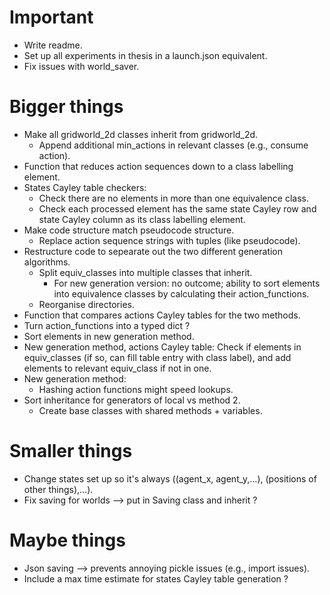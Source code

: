 # Important

- Write readme.
- Set up all experiments in thesis in a launch.json equivalent.
- Fix issues with world_saver.

# Bigger things

- Make all gridworld_2d classes inherit from gridworld_2d.
  - Append additional min_actions in relevant classes (e.g., consume action).
- Function that reduces action sequences down to a class labelling element.
- States Cayley table checkers:
  - Check there are no elements in more than one equivalence class.
  - Check each processed element has the same state Cayley row and state Cayley column as its class labelling element.
- Make code structure match pseudocode structure.
  - Replace action sequence strings with tuples (like pseudocode).
- Restructure code to sepearate out the two different generation algorithms.
  - Split equiv_classes into multiple classes that inherit.
    - For new generation version: no outcome; ability to sort elements into equivalence classes by calculating their action_functions.
  - Reorganise directories.
- Function that compares actions Cayley tables for the two methods.
- Turn action_functions into a typed dict ?
- Sort elements in new generation method.
- New generation method, actions Cayley table: Check if elements in equiv_classes (if so, can fill table entry with class label), and add elements to relevant equiv_class if not in one.
- New generation method:
  - Hashing action functions might speed lookups.
- Sort inheritance for generators of local vs method 2.
  - Create base classes with shared methods + variables.

# Smaller things

- Change states set up so it's always ((agent_x, agent_y,...), (positions of other things),...).
- Fix saving for worlds --> put in Saving class and inherit ?

# Maybe things

- Json saving --> prevents annoying pickle issues (e.g., import issues).
- Include a max time estimate for states Cayley table generation ?
